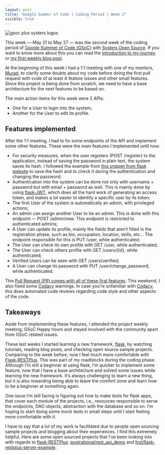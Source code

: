 ```yaml
---
layout: post
title: "Google Summer of Code | Coding Period | Week 2"
visible: true
---
```


![gsoc plus systers logos](https://user-images.githubusercontent.com/11148726/52603235-e2000880-2e5d-11e9-9252-c1e1ee53fb7e.png)

This week — May 21 to May 27 — was the second week of the coding period of [Google Summer of Code (GSoC)](https://summerofcode.withgoogle.com/) with [Systers Open Source](https://github.com/systers). If you want to know more about this you can read the [introduction to my journey](https://medium.com/isabel-costa-gsoc/intro-to-google-summer-of-code-with-systers-open-source-dbdaa92bd189) or [my first weekly blog post](https://medium.com/isabel-costa-gsoc/coding-period-week-1-e8f878f46ad9).

At the beginning of this week I had a 1:1 meeting with one of my mentors, [Murad](https://github.com/m-murad), to clarify some doubts about my code before doing the first pull request with code of at least 4 feature issues and other small features. Since this project is being done from scratch, we need to have a base architecture for the next features to be based on.

The main action items for this week were 2 APIs:

- One for a User to login into the system;
- Another for the User to edit its profile.

## Features implemented

After the 1:1 meeting, I had to fix some endpoints of the API and implement some other features. These were the main features I implemented until now:

- For security measures, when the user registers (POST /register) to the application, instead of saving the password in plain text, the system saves its hash. I followed the example from [this snippet from flask website](http://flask.pocoo.org/snippets/54/) to save the hash and to check it during the authentication and changing the password;
- Authentication into the system can be done not only with username + password but with email + password as well. This is mainly done by using [flask-JWT](https://pythonhosted.org/Flask-JWT/), which does all the hard work of generating an access token, and makes a lot easier to identify a specific user by its token;
- The first User of the system is automatically an admin, with privileged actions;
- An admin can assign another User to be an admin. This is done with this endpoint — POST /admin/new. This endpoint is restricted to authenticated admins;
- A User can update its profile, mainly the fields that aren’t filled in the registration phase, such as bio, occupation, location, skills, etc… The endpoint responsible for this is PUT /user, while authenticated;
- The User can check its own profile with GET /user, while authenticated;
- The User can check others profile with GET /users/{id}, while authenticated;
- Verified Users can be seen with GET /users/verified;
- A User can change its password with PUT /user/change_password, while authenticated.

This [Pull Request (PR) comes with all of these first features](https://github.com/systers/mentorship-backend/pull/14/).
This weekend, I also fixed some [Codacy](https://www.codacy.com/) warnings. In case you’re unfamiliar with [Codacy](https://www.codacy.com/), this does automated code reviews regarding code style and other aspects of the code.

## Takeaways

Aside from implementing these features, I attended the project weekly meeting, GSoC Happy hours and stayed involved with the community apart from GSoC related issues.

These last weeks I started learning a new framework, [flask](http://flask.pocoo.org/), by watching tutorials, reading blog posts, and checking open source sample projects. Comparing to the week before, now I feel much more comfortable with [Flask-RESTPlus](http://flask-restplus.readthedocs.io). This was part of my roadblocks during the coding phase. Although I’m still a beginner at using flask, I’m quicker to implement some feature, now that I have a base architecture and solved some issues while learning the new framework. It’s always challenging to learn a new thing, but it is also rewarding being able to leave the comfort zone and learn how to be a beginner at something again.

One issue I’m still facing is figuring out how to make tests for flask apps, that cover each module of the projects, i.e., resources responsible to serve the endpoints, DAO objects, abstraction with the database and so on. I’m hoping to start doing some mock tests in small steps until I start feeling more comfortable with it.

I have to say that a lot of my work is facilitated due to people open sourcing sample projects and blogging about their experiences. I find this extremely helpful. Here are some open sourced projects that I’ve been looking into with regards to [flask-RESTPlus](http://flask-restplus.readthedocs.io): [postrational/rest_api_demo](https://github.com/postrational/rest_api_demo) and [frol/flask-restplus-server-example](https://github.com/frol/flask-restplus-server-example).
